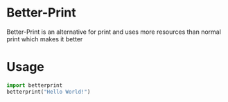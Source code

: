 # Better-Print
Better-Print is an alternative for print and uses more resources than normal print which makes it better

# Usage
```python
import betterprint
betterprint("Hello World!")
```
